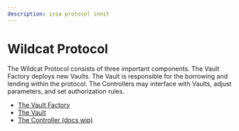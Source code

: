 ```yaml
---
description: issa protocol innit
---
```


# Wildcat Protocol

The Wildcat Protocol consists of three important components. The Vault Factory deploys new Vaults. The Vault is responsible for the borrowing and lending within the protocol. The Controllers may interface with Vaults, adjust parameters, and set authorization rules.

* [The Vault Factory](the-vault-factory/)
* [The Vault](the-vault/)
* [The Controller (docs wip)](the-controller-doc-wip.md)
